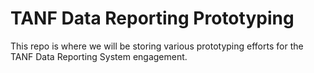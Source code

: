 # TANF Data Reporting Prototyping

This repo is where we will be storing various prototyping efforts for the 
TANF Data Reporting System engagement.
